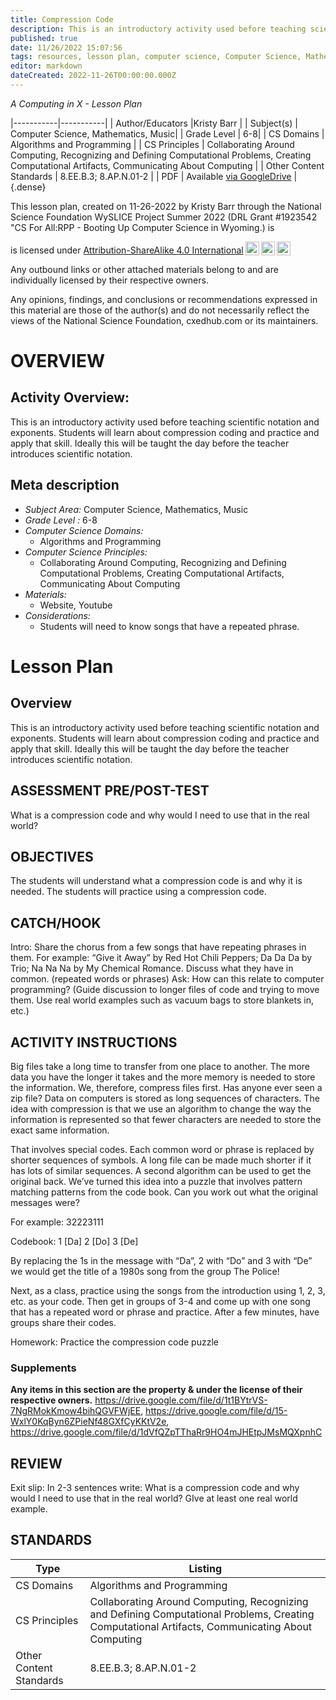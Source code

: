 ```yaml
---
title: Compression Code
description: This is an introductory activity used before teaching scientific notation and exponents. Students will learn about compression coding and practice and apply that skill. Ideally this will be taught the day before the teacher introduces scientific notation.
published: true
date: 11/26/2022 15:07:56
tags: resources, lesson plan, computer science, Computer Science, Mathematics, Music 
editor: markdown
dateCreated: 2022-11-26T00:00:00.000Z
---
```

*A Computing in X - Lesson Plan*

|-----------|-----------|
| Author/Educators |Kristy Barr |
| Subject(s) | Computer Science, Mathematics, Music|
| Grade Level | 6-8|
| CS Domains | Algorithms and Programming |
| CS Principles | Collaborating Around Computing, Recognizing and Defining Computational Problems, Creating Computational Artifacts, Communicating About Computing |
| Other Content Standards | 8.EE.B.3; 8.AP.N.01-2 | 
| PDF | Available [via GoogleDrive]() |
{.dense}






This lesson plan, created on 11-26-2022 by Kristy Barr through the National Science Foundation WySLICE Project Summer 2022 (DRL Grant #1923542 "CS For All:RPP - Booting Up Computer Science in Wyoming.) is  <p xmlns:cc="http://creativecommons.org/ns#" >  is licensed under <a href="http://creativecommons.org/licenses/by-sa/4.0/?ref=chooser-v1" target="_blank" rel="license noopener noreferrer" style="display:inline-block;">Attribution-ShareAlike 4.0 International<img style="height:22px!important;margin-left:3px;vertical-align:text-bottom;" src="https://mirrors.creativecommons.org/presskit/icons/cc.svg?ref=chooser-v1"><img style="height:22px!important;margin-left:3px;vertical-align:text-bottom;" src="https://mirrors.creativecommons.org/presskit/icons/by.svg?ref=chooser-v1"><img style="height:22px!important;margin-left:3px;vertical-align:text-bottom;" src="https://mirrors.creativecommons.org/presskit/icons/sa.svg?ref=chooser-v1"></a></p>


Any outbound links or other attached materials belong to and are individually licensed by their respective owners. 


Any opinions, findings, and conclusions or recommendations expressed in this material are those of the author(s) and do not necessarily reflect the views of the National Science Foundation, cxedhub.com or its maintainers.


# OVERVIEW
## Activity Overview:  
This is an introductory activity used before teaching scientific notation and exponents. Students will learn about compression coding and practice and apply that skill. Ideally this will be taught the day before the teacher introduces scientific notation.
## Meta description
+ *Subject Area:* Computer Science, Mathematics, Music 
+ *Grade Level :* 6-8 
+ *Computer Science Domains:*
   + Algorithms and Programming
+ *Computer Science Principles:*
   + Collaborating Around Computing, Recognizing and Defining Computational Problems, Creating Computational Artifacts, Communicating About Computing
+ *Materials:* 
   + Website, Youtube
+ *Considerations:*
   + Students will need to know songs that have a repeated phrase.


# Lesson Plan
## Overview
This is an introductory activity used before teaching scientific notation and exponents. Students will learn about compression coding and practice and apply that skill. Ideally this will be taught the day before the teacher introduces scientific notation.
## ASSESSMENT PRE/POST-TEST
What is a compression code and why would I need to use that in the real world?
## OBJECTIVES
The students will understand what a compression code is and why it is needed.
The students will practice using a compression code.


## CATCH/HOOK
Intro: Share the chorus from a few songs that have repeating phrases in them. For example: “Give it Away” by Red Hot Chili Peppers; Da Da Da by Trio; Na Na Na by My Chemical Romance.
Discuss what they have in common. (repeated words or phrases) 
Ask: How can this relate to computer programming? (Guide discussion to longer files of code and trying to move them. Use real world examples such as vacuum bags to store blankets in, etc.)


## ACTIVITY INSTRUCTIONS
Big files take a long time to transfer from one place to another.  The more data you have the longer it takes and the more memory is needed to store the information.  We, therefore, compress files first.  Has anyone ever seen a zip file?  Data on computers is stored as long sequences of characters.  The idea with compression is that we use an algorithm to change the way the information is represented so that fewer characters are needed to store the exact same information.


That involves special codes.  Each common word or phrase is replaced by shorter sequences of symbols.  A long file can be made much shorter if it has lots of similar sequences.  A second algorithm can be used to get the original back. We’ve turned this idea into a puzzle that involves pattern matching patterns from the code book.  Can you work out what the original messages were?


For example:
        32223111


Codebook:
1 [Da]
2 [Do]
3 [De]


By replacing the 1s in the message with “Da”, 2 with “Do” and 3 with “De” we would get the title of a 1980s song from the group The Police!


Next, as a class, practice using the songs from the introduction using 1, 2, 3, etc. as your code.  Then get in groups of 3-4 and come up with one song that has a repeated word or phrase and practice.  After a few minutes, have groups share their codes.


Homework: Practice the compression code puzzle


### Supplements
**Any items in this section are the property & under the license of their respective owners.**
https://drive.google.com/file/d/1t1BYtrVS-7NgRMokKmow4bihQGVFWjEE, https://drive.google.com/file/d/15-WxlY0KqByn6ZPieNf48GXfCyKKtV2e, https://drive.google.com/file/d/1dVfQZpTThaRr9HO4mJHEtpJMsMQXpnhC




## REVIEW
Exit slip: In 2-3 sentences write: What is a compression code and why would I need to use that in the real world? GIve at least one real world example.
## STANDARDS        
| Type | Listing | 
|-----------|-----------|
| CS Domains  | Algorithms and Programming|
| CS Principles   | Collaborating Around Computing, Recognizing and Defining Computational Problems, Creating Computational Artifacts, Communicating About Computing|
| Other Content Standards | 8.EE.B.3; 8.AP.N.01-2  |